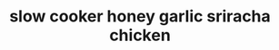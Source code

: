 ---
servings: 8 servings
notes: For chicken tenders cook on low 4-6 hours
directions: |-
  * Add the chicken wings to the bottom of your 6 quart slow cooker
  * In a medium sized bowl, whisk sriracha, honey, soy sauce, brown sugar, and garlic
  * Pour the sauce on top of the wings
  * Cover and cook on low heat for 3-4 hours or high heat 1-2 hours
  * Once the wings are done, remove them from the slow cooker and line on a baking sheet with foi
  * In a medium saucepan combine the sauce from the slow cooker and whisk together the cornstarch and water in a small bowl, adding it to the sauce
  * Bring to a simmer over medium high heat until the sauce has thickened
  * Baste the wings with the sauce and broil for 2-3 minutes until the tops are crispy and brown
  * Add the wings back to the slow cooker and pour remaining sauce from the saucepan on top
  * Garnish with sesame seeds and green onions
ingredients: |-
  * 4 pounds chicken wings or tenders*
  * ½ cup sriracha sauce
  * ½ cup honey
  * 2 tablespoons soy sauce
  * ¼ cup brown sugar, packed
  * 3 garlic cloves, minced
  * 1 tablespoon cornstarch
  * 1 tablespoon water
  * green onions and sesame seeds for garnish
rating: 0
ease: easy
category: main course
subcategory: ['crockpot', 'asian', 'chicken']
href: 'https://therecipecritic.com/slow-cooker-honey-garlic-sriracha-wings/'
totalTime: 3 hours 10 minutes
cookTime: 3 hours
prepTime: 10 minutes
title: slow cooker honey garlic sriracha chicken
path: /slow-cooker-honey-garlic-sriracha-chicken
---